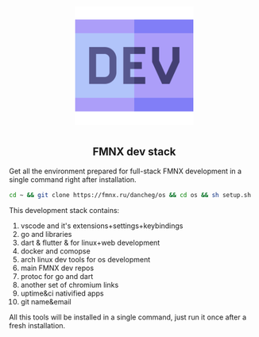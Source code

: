 <p align="center">
<img style="align: center; padding-left: 10px; padding-right: 10px; padding-bottom: 10px;" width="238px" height="238px" src="./logo.png" />
</p>

<h2 align="center">FMNX dev stack</h2>

Get all the environment prepared for full-stack FMNX development in a single command right after installation.

```sh
cd ~ && git clone https://fmnx.ru/dancheg/os && cd os && sh setup.sh
```

This development stack contains:

1. vscode and it's extensions+settings+keybindings
2. go and libraries
3. dart & flutter & for linux+web development
4. docker and comopse
5. arch linux dev tools for os development
6. main FMNX dev repos
7. protoc for go and dart
8. another set of chromium links
9. uptime&ci nativified apps
10. git name&email

All this tools will be installed in a single command, just run it once after a fresh installation.

<!--
Also those gnome extensions might be suitable:

1. [Current screen](https://extensions.gnome.org/extension/1437/current-screen-only-for-alternate-tab/)
-->
